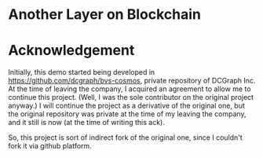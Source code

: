 # Another Layer on Blockchain

# Acknowledgement
Initially, this demo started being developed in https://github.com/dcgraph/bvs-cosmos, private repository of DCGraph Inc. At the time of leaving the company, I acquired an agreement to allow me to continue this project. (Well, I was the sole contributor on the original project anyway.) I will continue the project as a derivative of the original one, but the original repository was private at the time of my leaving the company, and it still is now (at the time of writing this ack).

So, this project is sort of indirect fork of the original one, since I couldn't fork it via github platform.

